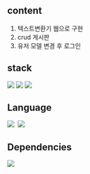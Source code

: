 content
---
1. 텍스트변환기 웹으로 구현
2. crud 게시판
3. 유저 모델 변경 후 로그인

stack
---
<img src="https://img.shields.io/badge/Django-092E20?&logo=Django&logoColor=white">
  <img src="https://img.shields.io/badge/Amazon%20AWS-%23232F3E?&logo=Amazon AWS&logoColor=white">
  <img src="https://img.shields.io/badge/Docker-%232496ED?&logo=Docker&logoColor=white">

Language
---
<img src="https://img.shields.io/badge/HTML5-E34F26?&logo=HTML5&logoColor=white">&nbsp;&nbsp;<img src="https://img.shields.io/badge/Python-3776AB?&logo=Python&logoColor=white">

Dependencies
---
<img src="https://img.shields.io/badge/Docker File-%232496ED?&logo=Docker&logoColor=white">